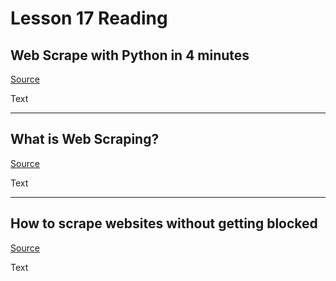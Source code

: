 # Lesson 17 Reading

## Web Scrape with Python in 4 minutes

[Source](https://towardsdatascience.com/how-to-web-scrape-with-python-in-4-minutes-bc49186a8460)

Text

---

## What is Web Scraping?

[Source](https://en.wikipedia.org/wiki/Web_scraping)

Text

---

## How to scrape websites without getting blocked

[Source](https://www.scrapehero.com/how-to-prevent-getting-blacklisted-while-scraping/)

Text
